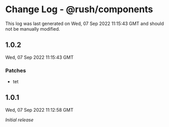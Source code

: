# Change Log - @rush/components

This log was last generated on Wed, 07 Sep 2022 11:15:43 GMT and should not be manually modified.

## 1.0.2
Wed, 07 Sep 2022 11:15:43 GMT

### Patches

- tet

## 1.0.1
Wed, 07 Sep 2022 11:12:58 GMT

_Initial release_

